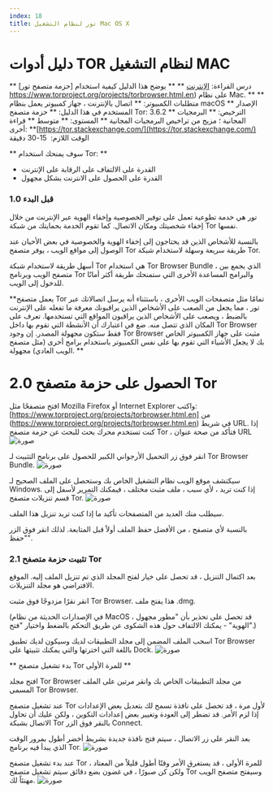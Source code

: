 ```yaml
---
index: 18
title: تور لنظام التشغيل Mac OS X
---
```

# دليل أدوات TOR لنظام التشغيل MAC 

** درس القراءة: [الإنترنت](umbrella://communications/the-internet) **
** يوضح هذا الدليل كيفية استخدام [حزمة متصفح تور] https://www.torproject.org/projects/torbrowser.html.en) على نظام Mac. **
** متطلبات الكمبيوتر: ** اتصال بالإنترنت ، جهاز كمبيوتر يعمل بنظام macOS
** الإصدار المستخدم في هذا الدليل: ** حزمة متصفح Tor: 3.6.2
** الترخيص: ** البرمجيات المجانية ؛ مزيج من تراخيص البرمجيات المجانية
** المستوى: ** متوسط
** قراءة أخرى: **[https://tor.stackexchange.com/](https://tor.stackexchange.com/) 
الوقت اللازم:
 15-30 دقيقة

** سوف يمنحك استخدام Tor: **
- القدرة على الالتفاف على الرقابة على الإنترنت
- القدرة على الحصول على الانترنت بشكل مجهول

### 1.0 قبل البدء

تور هي خدمة تطوعية تعمل على توفير الخصوصية وإخفاء الهوية عبر الإنترنت من خلال إخفاء شخصيتك ومكان الاتصال. كما تقوم الخدمة بحمايتك من شبكة Tor نفسها.

بالنسبة للأشخاص الذين قد يحتاجون إلى إخفاء الهوية والخصوصية في بعض الأحيان عند الوصول إلى مواقع الويب ، يوفر متصفح Tor طريقة سريعة وسهلة لاستخدام شبكة Tor.

أسهل طريقة لاستخدام شبكة Tor هي استخدام Tor Browser Bundle ، الذي يجمع بين متصفح الويب وبرنامج Tor والبرامج المساعدة الأخرى التي ستمنحك طريقة أكثر أمانًا للدخول إلى الويب.

**يعمل متصفح Tor تمامًا مثل متصفحات الويب الأخرى ، باستثناء أنه يرسل اتصالاتك عبر تور ، مما يجعل من الصعب على الأشخاص الذين يراقبونك معرفة ما تفعله على الإنترنت بالضبط ، ويصعب على الأشخاص الذين يراقبون المواقع التي تستخدمها. تعرف على المكان الذي تتصل منه. ضع في اعتبارك أن الأنشطة التي تقوم بها داخل Tor Browser فقط ستكون مجهولة المصدر. إن وجود Tor Browser مثبت على جهاز الكمبيوتر الخاص بك لا يجعل الأشياء التي تقوم بها على نفس الكمبيوتر باستخدام برامج أخرى (مثل متصفح الويب العادي) مجهولة. **

# 2.0 الحصول على حزمة متصفح Tor

افتح متصفحًا مثل Mozilla Firefox أو Internet Explorer واكتب: 
[https://www.torproject.org/projects/torbrowser.html.en] من (https://www.torproject.org/projects/torbrowser.html.en) في شريط URL. إذا كنت تستخدم محرك بحث للبحث عن حزمة متصفح Tor ، فتأكد من صحة عنوان URL
 ![صورة](tool_torosx1.jpeg)

انقر فوق زر التحميل الأرجواني الكبير للحصول على برنامج التثبيت لـ Tor Browser Bundle.
![صورة](tool_torosx2.jpeg)

سيكتشف موقع الويب نظام التشغيل الخاص بك وستحصل على الملف الصحيح لـ Windows. إذا كنت تريد ، لأي سبب ، ملف مثبت مختلف ، فيمكنك التمرير لأسفل إلى قسم تنزيلات متصفح Tor.
![صورة](tool_torosx3.jpeg)

سيطلب منك العديد من المتصفحات تأكيد ما إذا كنت تريد تنزيل هذا الملف.

بالنسبة لأي متصفح ، من الأفضل حفظ الملف أولاً قبل المتابعة. لذلك انقر فوق الزر "حفظ".

### 2.1 تثبيت حزمة متصفح Tor

بعد اكتمال التنزيل ، قد تحصل على خيار لفتح المجلد الذي تم تنزيل الملف إليه. الموقع الافتراضي هو مجلد التنزيلات.

انقر نقرًا مزدوجًا فوق مثبت Tor Browser. هذا يفتح ملف .dmg.

(في الإصدارات الحديثة من نظام MacOS ، قد تحصل على تحذير بأن "مطور مجهول الهوية" - يمكنك الالتفاف حول هذه الشكوى عن طريق التحكم بالضغط واختيار "فتح".)

اسحب الملف المضمن إلى مجلد التطبيقات لديك وسيكون لديك تطبيق Tor Browser باللغة التي اخترتها والتي يمكنك تثبيتها على Dock.
![صورة](tool_torosx4.png)

** بدء تشغيل متصفح Tor للمرة الأولى **

افتح مجلد Tor Browser من مجلد التطبيقات الخاص بك وانقر مرتين على الملف المسمى Tor Browser.

عند تشغيل متصفح Tor لأول مرة ، قد تحصل على نافذة تسمح لك بتعديل بعض الإعدادات إذا لزم الأمر. قد تضطر إلى العودة وتغيير بعض إعدادات التكوين ، ولكن عليك أن تحاول الاتصال بشبكة Tor بالنقر فوق الزر Connect.

بعد النقر على زر الاتصال ، سيتم فتح نافذة جديدة بشريط أخضر أطول بمرور الوقت الذي يبدأ فيه برنامج Tor.
![صورة](tool_torosx5.jpeg)

عند بدء تشغيل متصفح Tor للمرة الأولى ، قد يستغرق الأمر وقتًا أطول قليلاً من المعتاد ، ولكن كن صبورًا ، في غضون بضع دقائق سيتم تشغيل متصفح Tor وسيفتح متصفح الويب مهنئاً لك.
![صورة](tool_torosx6.jpeg)